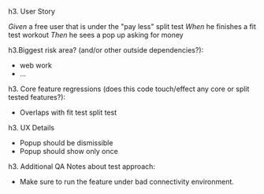 h3. User Story

*Given* a free user that is under the "pay less" split test
*When* he finishes a fit test workout
*Then* he sees a pop up asking for money

h3.Biggest risk area? (and/or other outside dependencies?):
- web work
- ...

h3. Core feature regressions (does this code touch/effect any core or
split tested features?):
- Overlaps with fit test split test

h3. UX Details

- Popup should be dismissible
- Popup should show only once

h3. Additional QA Notes about test approach:
- Make sure to run the feature under bad connectivity environment.
